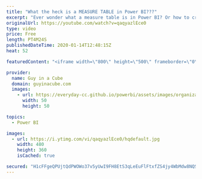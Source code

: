 ```yaml
---
title: "What the heck is a MEASURE TABLE in Power BI???"
excerpt: "Ever wonder what a measure table is in Power BI? Or how to create one? This is a great way to organize the measures within your data model in Power BI Desktop!  Sample File: https://guyinacu.be/measuretablesample  Excelerator BI Blog: https://exceleratorbi.com.au/measure-tables-in-power-bi/  *******************"
originalUrl: https://youtube.com/watch?v=qaqyazlEce0
type: video
price: Free
length: PT4M24S
publishedDateTime: 2020-01-14T12:48:15Z
heat: 52

featuredContent: "<iframe width=\"800\" height=\"500\" frameborder=\"0\" src=\"https://www.youtube.com/embed/qaqyazlEce0\" allow=\"accelerometer; autoplay; encrypted-media; gyroscope; picture-in-picture\" allowfullscreen></iframe>"

provider:
  name: Guy in a Cube
  domain: guyinacube.com
  images:
    - url: https://everyday-cc.github.io/powerbi/assets/images/organizations/guyinacube.com-50x50.jpg
      width: 50
      height: 50

topics:
  - Power BI

images:
  - url: https://i.ytimg.com/vi/qaqyazlEce0/hqdefault.jpg
    width: 480
    height: 360
    isCached: true

secured: "H1cFFgeQPUjtQdPWOWo37v5yUwI9FH8EtS3qLeEuFlFtxfZS4jy4WbMdw8NQSBpNBMzmybCAPWOvS2eZ7yypJdEl4rXjBqLOmrhAKVqP19LUlmwru765Zx65ge93jw/fxv8T+QBqQAfUBrGfHUFT4ejj37iaNVIQFIPG7lhW8gKIkyfUIsHeDATZCXngZp2zcCTVLjmDU9u8FQSrovzhBSiW2Z7vMCwg7tdx6RqjRsj9TuzdPvzKfuScyR9GZcuUlwaXNSOfXdJrStmpsAR7qGc4UVVOcdAbSXpo5H0zRXNUkRioAhBcIPRC9c/oSo0eeDfuTETS12AVwdAHMD/31+s1KOmnIUNpkjWrIhbZ5ordjQGMGIIrfvF7EcgdRCtFAKs+x6kxS1VfuHkLbxPCIXIwQbfMzljLprQNWgMWVlQ=;yTU6xMiM7cx+vxikxWjX9w=="
---
```


